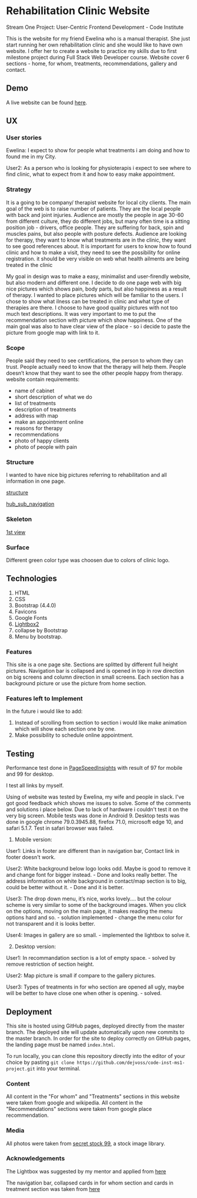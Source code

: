 # Rehabilitation Clinic Website
Stream One Project: User-Centric Frontend Development - Code Institute

This is the website for my friend Ewelina who is a manual therapist. She just start running her own rehabilitation clinic and she would like to have own website. I offer her to create a website to practice my skills due to first milestone project during Full Stack Web Developer course.
Website cover 6 sections - home, for whom, treatments, recommendations, gallery and contact.

## Demo
 A live website can be found [here](https://dejvoss.github.io/code-inst-ms1-project/).


## UX


### User stories

Ewelina: I expect to show for people what treatments i am doing and how to found me in my City.

User2: As a person who is looking for physioterapis i expect to see where to find clinic, what to expect from it and how to easy make appointment.


### Strategy

It is a going to be company/ therapist website for local city clients. The main goal of the web is to raise number of patients. They are the local people with back and joint injuries. Audience are mostly the people in age 30-60 from different culture, they do different jobs, but many often time is a sitting position job - drivers, office people. They are suffering for back, spin and muscles pains, but also people with posture defects. Audience are looking for therapy, they want to know what treatments are in the clinic, they want to see good references about. It is important for users to know how to found clinic and how to make a visit, they need to see the possibility for online registration.
it should be very visible on web what health ailments are being treated in the clinic

My goal in design was to make a easy, minimalist and user-firendly website, but also modern and different one. I decide to do one page web with big nice pictures which shows pain, body parts, but also happiness as a result of therapy. I wanted to place pictures which will be familiar to the users.
I chose to show what ilness can be treated in clinic and what type of therapies are there. I choose to have good quality pictures with not too much text descriptions. 
It was very important to me to put the recommendation section with picture which show happiness.
One of the main goal was also to have clear view of the place - so i decide to paste the picture from google map with link to it. 


### Scope
People said they need to see certifications, the person to whom they can trust.
People actually need to know that the therapy will help them.
People doesn’t know that they want to see the other people happy from therapy.
website contain requirements:
 - name of cabinet
 - short description of what we do
 - list of treatments 
 - description of treatments 
 - address with map 
 - make an appointment online
 - reasons for therapy
 - recommendations
 - photo of happy clients
 - photo of people with pain


### Structure
I wanted to have nice big pictures referring to rehabilitation and all information in one page.

[structure](https://github.com/dejvoss/code-inst-ms1-project/blob/master/structure.JPG)

[hub_sub_navigation](https://github.com/dejvoss/code-inst-ms1-project/blob/master/hubsubnav.JPG)

### Skeleton
[1st view](https://github.com/dejvoss/code-inst-ms1-project/blob/master/skeleton.JPG)


### Surface
Different green color type was choosen due to colors of clinic logo.


## Technologies
1. HTML
2. CSS
3. Bootstrap (4.4.0)
4. Favicons
5. Google Fonts
6. [Lightbox2](https://lokeshdhakar.com/projects/lightbox2/)
7. collapse by Bootstrap
8. Menu by bootstrap.

### Features
This site is a one page site. Sections are splitted by different full height pictures. Navigation bar is collapsed and is opened in top in row direction on big screens and column direction in small screens. Each section has a background picture or use the picture from home section.



### Features left to Implement
In the future i would like to add:
1. Instead of scrolling from section to section i would like make animation which will show each section one by one.
2. Make possibility to schedule online appointment.


## Testing

Performance test done in [PageSpeedInsights](https://developers.google.com/speed/pagespeed/insights/) with result of 97 for mobile and 99 for desktop.

I test all links by myself.

Using of website was tested by Ewelina, my wife and people in slack. I've got good feedback which shows me issues to solve. Some of the comments and solutions i place below. Due to lack of hardware i couldn't test it on the very big screen.
Mobile tests was done in Android 9.
Desktop tests was done in google chrome 79.0.3945.88, firefox 71.0, microsoft edge 10, and safari 5.1.7. 
Test in safari browser was failed. 

1. Mobile version:

User1: Links in footer are different than in navigation bar, Contact link in footer doesn't work.

User2: White background below logo looks odd. Maybe is good to remove it and change font for bigger instead. - Done and looks really better.
The address information on white background in contact/map section is to big, could be better without it. - Done and it is better.

User3: The drop down menu, it’s nice, works lovely.... but the colour scheme is very similar to some of the background images. When you click on the options, moving on the main page, it makes reading the menu options hard and so. - solution implemented - change the menu color for not transparent and it is looks better.

User4: Images in gallery are so small. - implemented the lightbox to solve it.

2. Desktop version:

User1: In recommandation section is a lot of empty space. - solved by remove restriction of section height.

User2: Map picture is small if compare to the gallery pictures.

User3: Types of treatments in for who section are opened all ugly, maybe will be better to have close one when other is opening. - solved.

## Deployment
This site is hosted using GitHub pages, deployed directly from the master branch. The deployed site will update automatically upon new commits to the master branch. In order for the site to deploy correctly on GitHub pages, the landing page must be named `index.html`.

To run locally, you can clone this repository directly into the editor of your choice by pasting `git clone https://github.com/dejvoss/code-inst-ms1-project.git` into your terminal.

### Content
All content in the "For whom" and "Treatments" sections in this website were taken from google and wikipedia. 
All content in the "Recommendations" sections were taken from google place recommendation.


### Media
All photos were taken from [secret stock 99](https://shop.stockphotosecrets.com/), a stock image library.


### Acknowledgements
The Lightbox was suggested by my mentor and applied from [here](https://lokeshdhakar.com/projects/lightbox2/)

The navigation bar, collapsed cards in for whom section and cards in treatment section was taken from [here](https://getbootstrap.com/docs/4.4/getting-started/introduction/)




